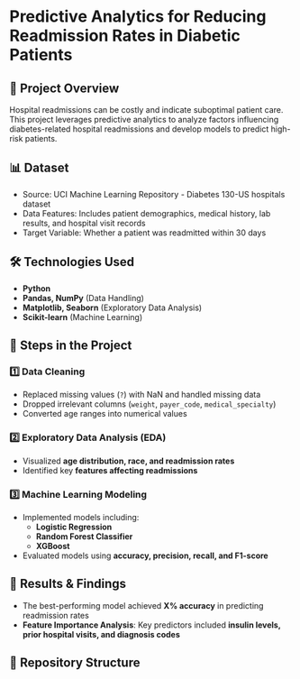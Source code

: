 # Predictive Analytics for Reducing Readmission Rates in Diabetic Patients  

## 📌 Project Overview  
Hospital readmissions can be costly and indicate suboptimal patient care. This project leverages predictive analytics to analyze factors influencing diabetes-related hospital readmissions and develop models to predict high-risk patients.  

## 📊 Dataset  
- Source: UCI Machine Learning Repository - Diabetes 130-US hospitals dataset  
- Data Features: Includes patient demographics, medical history, lab results, and hospital visit records  
- Target Variable: Whether a patient was readmitted within 30 days  

## 🛠️ Technologies Used  
- **Python**  
- **Pandas, NumPy** (Data Handling)  
- **Matplotlib, Seaborn** (Exploratory Data Analysis)  
- **Scikit-learn** (Machine Learning)  

## 🚀 Steps in the Project  

### **1️⃣ Data Cleaning**  
- Replaced missing values (`?`) with NaN and handled missing data  
- Dropped irrelevant columns (`weight`, `payer_code`, `medical_specialty`)  
- Converted age ranges into numerical values  

### **2️⃣ Exploratory Data Analysis (EDA)**  
- Visualized **age distribution, race, and readmission rates**  
- Identified key **features affecting readmissions**  

### **3️⃣ Machine Learning Modeling**  
- Implemented models including:  
  - **Logistic Regression**  
  - **Random Forest Classifier**  
  - **XGBoost**  
- Evaluated models using **accuracy, precision, recall, and F1-score**  

## 📌 Results & Findings  
- The best-performing model achieved **X% accuracy** in predicting readmission rates  
- **Feature Importance Analysis**: Key predictors included **insulin levels, prior hospital visits, and diagnosis codes**  

## 📁 Repository Structure  
